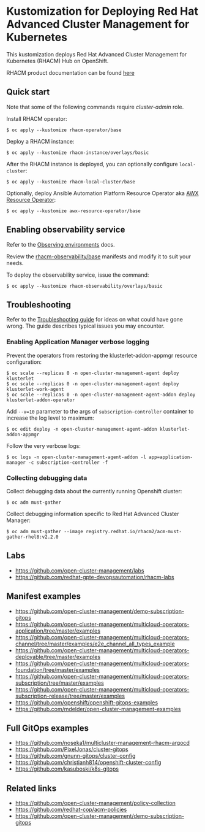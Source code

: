 # Kustomization for Deploying Red Hat Advanced Cluster Management for Kubernetes

This kustomization deploys Red Hat Advanced Cluster Management for Kubernetes (RHACM) Hub on OpenShift.

RHACM product documentation can be found [here](https://access.redhat.com/documentation/en-us/red_hat_advanced_cluster_management_for_kubernetes)

## Quick start

Note that some of the following commands require *cluster-admin* role.

Install RHACM operator:

```
$ oc apply --kustomize rhacm-operator/base
```

Deploy a RHACM instance:

```
$ oc apply --kustomize rhacm-instance/overlays/basic
```

After the RHACM instance is deployed, you can optionally configure `local-cluster`:

```
$ oc apply --kustomize rhacm-local-cluster/base
```

Optionally, deploy Ansible Automation Platform Resource Operator aka [AWX Resource Operator](https://github.com/ansible/awx-resource-operator):

```
$ oc apply --kustomize awx-resource-operator/base
```

## Enabling observability service

Refer to the [Observing environments](https://access.redhat.com/documentation/en-us/red_hat_advanced_cluster_management_for_kubernetes/2.2/html/observing_environments/observing-environments-intro) docs.

Review the [rhacm-observability/base](rhacm-observability/base) manifests and modify it to suit your needs.

To deploy the observability service, issue the command:

```
$ oc apply --kustomize rhacm-observability/overlays/basic
```
## Troubleshooting

Refer to the [Troubleshooting guide](https://access.redhat.com/documentation/en-us/red_hat_advanced_cluster_management_for_kubernetes/2.2/html/troubleshooting/troubleshooting) for ideas on what could have gone wrong. The guide describes typical issues you may encounter.

### Enabling Application Manager verbose logging

Prevent the operators from restoring the klusterlet-addon-appmgr resource configuration:

```
$ oc scale --replicas 0 -n open-cluster-management-agent deploy klusterlet 
$ oc scale --replicas 0 -n open-cluster-management-agent deploy klusterlet-work-agent
$ oc scale --replicas 0 -n open-cluster-management-agent-addon deploy klusterlet-addon-operator
```

Add `--v=10` parameter to the args of `subscription-controller` container to increase the log level to maximum:

```
$ oc edit deploy -n open-cluster-management-agent-addon klusterlet-addon-appmgr
```

Follow the very verbose logs:

```
$ oc logs -n open-cluster-management-agent-addon -l app=application-manager -c subscription-controller -f
```

### Collecting debugging data

Collect debugging data about the currently running Openshift cluster:

```
$ oc adm must-gather
```

Collect debugging information specific to Red Hat Advanced Cluster Manager:

```
$ oc adm must-gather --image registry.redhat.io/rhacm2/acm-must-gather-rhel8:v2.2.0
```

## Labs

* https://github.com/open-cluster-management/labs
* https://github.com/redhat-gpte-devopsautomation/rhacm-labs

## Manifest examples

* https://github.com/open-cluster-management/demo-subscription-gitops
* https://github.com/open-cluster-management/multicloud-operators-application/tree/master/examples
* https://github.com/open-cluster-management/multicloud-operators-channel/tree/master/examples/e2e_channel_all_types_example
* https://github.com/open-cluster-management/multicloud-operators-deployable/tree/master/examples
* https://github.com/open-cluster-management/multicloud-operators-foundation/tree/master/examples
* https://github.com/open-cluster-management/multicloud-operators-subscription/tree/master/examples
* https://github.com/open-cluster-management/multicloud-operators-subscription-release/tree/master/examples
* https://github.com/openshift/openshift-gitops-examples
* https://github.com/mdelder/open-cluster-management-examples

## Full GitOps examples

* https://github.com/noseka1/multicluster-management-rhacm-argocd
* https://github.com/PixelJonas/cluster-gitops
* https://github.com/gnunn-gitops/cluster-config
* https://github.com/christianh814/openshift-cluster-config
* https://github.com/kasuboski/k8s-gitops

## Related links

* https://github.com/open-cluster-management/policy-collection
* https://github.com/redhat-cop/acm-policies
* https://github.com/open-cluster-management/demo-subscription-gitops
